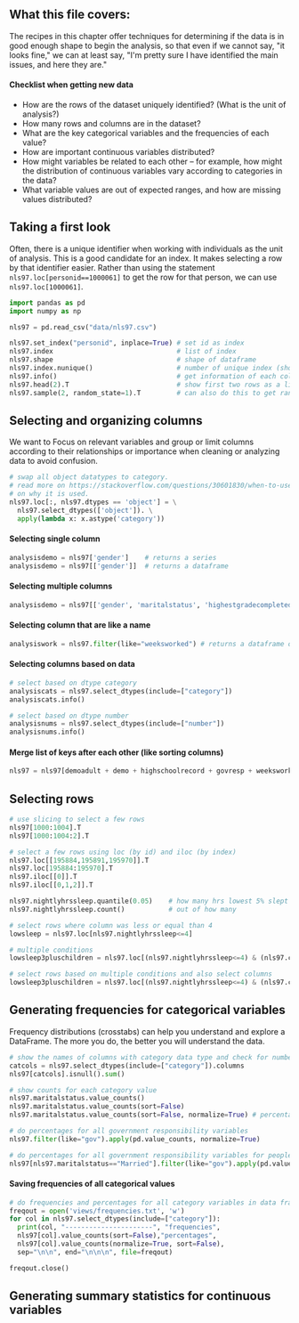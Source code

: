 ## What this file covers:

The recipes in this chapter offer techniques for determining if the data 
is in good enough shape to begin the analysis, so that even if we cannot say, 
"it looks fine," we can at least say, 
"I'm pretty sure I have identified the main issues, and here they are."

#### Checklist when getting new data
- How are the rows of the dataset uniquely identified? (What is the unit of analysis?)
- How many rows and columns are in the dataset?
- What are the key categorical variables and the frequencies of each value?
- How are important continuous variables distributed?
- How might variables be related to each other – for example, how might the distribution of continuous variables vary according to categories in the data?
- What variable values are out of expected ranges, and how are missing values distributed?

## Taking a first look

Often, there is a unique identifier when working with individuals as the unit of analysis. 
This is a good candidate for an index. It makes selecting a row by that identifier easier. 
Rather than using the statement `nls97.loc[personid==1000061]` to get the row for that 
person, we can use `nls97.loc[1000061]`.

```python
import pandas as pd
import numpy as np

nls97 = pd.read_csv("data/nls97.csv")

nls97.set_index("personid", inplace=True) # set id as index
nls97.index                               # list of index
nls97.shape                               # shape of dataframe
nls97.index.nunique()                     # number of unique index (should be the same as rows!)
nls97.info()                              # get information of each column (non-null count, dtype, etc)
nls97.head(2).T                           # show first two rows as a list (instead of column)
nls97.sample(2, random_state=1).T         # can also do this to get random sample in the table
```
## Selecting and organizing columns

We want to Focus on relevant variables and group or limit columns according to their 
relationships or importance when cleaning or analyzing data to avoid confusion.

```python
# swap all object datatypes to category.
# read more on https://stackoverflow.com/questions/30601830/when-to-use-category-rather-than-object
# on why it is used.
nls97.loc[:, nls97.dtypes == 'object'] = \
  nls97.select_dtypes(['object']). \
  apply(lambda x: x.astype('category'))
```

#### Selecting single column

```python
analysisdemo = nls97['gender']    # returns a series
analysisdemo = nls97[['gender']]  # returns a dataframe
```

#### Selecting multiple columns
```python
analysisdemo = nls97[['gender', 'maritalstatus', 'highestgradecompleted']]  # select three columns (returns dataframe)
```

#### Selecting column that are like a name
```python
analysiswork = nls97.filter(like="weeksworked") # returns a dataframe of all columns with name like that
```

#### Selecting columns based on data
```python
# select based on dtype category
analysiscats = nls97.select_dtypes(include=["category"])
analysiscats.info()

# select based on dtype number
analysisnums = nls97.select_dtypes(include=["number"])
analysisnums.info()
```

#### Merge list of keys after each other (like sorting columns)
```python
nls97 = nls97[demoadult + demo + highschoolrecord + govresp + weeksworked + colenr]
```

## Selecting rows
```python
# use slicing to select a few rows
nls97[1000:1004].T
nls97[1000:1004:2].T

# select a few rows using loc (by id) and iloc (by index)
nls97.loc[[195884,195891,195970]].T
nls97.loc[195884:195970].T
nls97.iloc[[0]].T
nls97.iloc[[0,1,2]].T

nls97.nightlyhrssleep.quantile(0.05)    # how many hrs lowest 5% slept
nls97.nightlyhrssleep.count()           # out of how many

# select rows where column was less or equal than 4
lowsleep = nls97.loc[nls97.nightlyhrssleep<=4]

# multiple conditions
lowsleep3pluschildren = nls97.loc[(nls97.nightlyhrssleep<=4) & (nls97.childathome>=3)]

# select rows based on multiple conditions and also select columns
lowsleep3pluschildren = nls97.loc[(nls97.nightlyhrssleep<=4) & (nls97.childathome>=3), ['nightlyhrssleep','childathome']]
```

## Generating frequencies for categorical variables
Frequency distributions (crosstabs) can help you understand and explore a DataFrame. 
The more you do, the better you will understand the data.

```python
# show the names of columns with category data type and check for number of missings
catcols = nls97.select_dtypes(include=["category"]).columns
nls97[catcols].isnull().sum()

# show counts for each category value
nls97.maritalstatus.value_counts()
nls97.maritalstatus.value_counts(sort=False)
nls97.maritalstatus.value_counts(sort=False, normalize=True) # percentage

# do percentages for all government responsibility variables
nls97.filter(like="gov").apply(pd.value_counts, normalize=True)

# do percentages for all government responsibility variables for people who are married
nls97[nls97.maritalstatus=="Married"].filter(like="gov").apply(pd.value_counts, normalize=True)
```

#### Saving frequencies of all categorical values
```python
# do frequencies and percentages for all category variables in data frame
freqout = open('views/frequencies.txt', 'w') 
for col in nls97.select_dtypes(include=["category"]):
  print(col, "----------------------", "frequencies",
  nls97[col].value_counts(sort=False),"percentages",
  nls97[col].value_counts(normalize=True, sort=False),
  sep="\n\n", end="\n\n\n", file=freqout)

freqout.close()
```

## Generating summary statistics for continuous variables

